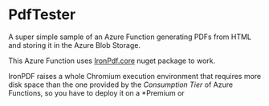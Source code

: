 # PdfTester
A super simple sample of an Azure Function generating PDFs from HTML and storing it in the Azure Blob Storage.

This Azure Function uses [IronPdf.core](https://ironpdf.com/) nuget package to work.

IronPDF raises a whole Chromium execution environment that requires more disk space than the one provided by the *Consumption Tier* of Azure Functions, so you have to deploy it on a *Premium or 
<!--stackedit_data:
eyJoaXN0b3J5IjpbMTg3NjkyNzExN119
-->